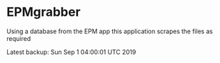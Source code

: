 # EPMgrabber
Using a database from the EPM app this application scrapes the files as required


Latest backup: Sun Sep 1 04:00:01 UTC 2019
